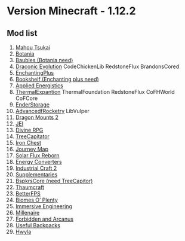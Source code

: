 
# **Version Minecraft - 1.12.2**

## Mod list

1.  [Mahou Tsukai](https://minecraft-inside.ru/mods/135058-mahou-tsukai.html)
2.  [Botania](https://minecraft-inside.ru/mods/9729-botania-mod.html)
3.  [Baubles (Botania need)](https://minecraft-inside.ru/mods/11946-baubles.html)
4.  [Draconic Evolution](https://minecraft-inside.ru/mods/10662-raconic-evolution-mod.html)
 CodeChickenLib
 RedstoneFlux 
 BrandonsCored
5.  [EnchantingPlus](https://minecraft-inside.ru/mods/9934-enchanting-plus-mod.html)
6.  [Bookshelf (Enchanting plus need)](https://minecraft-inside.ru/mods/22154-bookshelf.html)
7. [Applied Energistics]( https://minecraft-inside.ru/mods/11203-applied-energistics-2-mod.html)
8. [ThermalExpantion](https://minecraft-inside.ru/mods/16709-thermal-expansion.html)
 ThermalFoundation 
 RedstoneFlux 
 CoFHWorld 
 CoFCore 
9. [EnderStorage](https://minecraft-inside.ru/mods/10363-ender-storage-mod.html)
10. [AdvancedfRocketry](https://minecraft-inside.ru/mods/41585-advanced-rocketry.html)
 LibVulper 
11. [Dragon Mounts 2](https://minecraft-inside.ru/mods/76779-dragon-mounts-2.html) 
12. [JEI](https://minecraft-inside.ru/mods/24358-just-enough-items.html) 
13. [Divine RPG](https://minecraft-inside.ru/mods/9453-divine-rpg-mod.html)
14. [TreeCapitator](https://minecraft-inside.ru/mods/9042-tree-capitator-mod.html)
15. [Iron Chest](https://minecraft-inside.ru/mods/9309-iron-chests-mod.html)
16. [Journey Map](https://minecraft-inside.ru/mods/9448-journeymap-mod.html) 
17. [Solar Flux Reborn](https://minecraft-inside.ru/mods/47907-solar-flux-reborn.html)
18. [Energy Converters](https://minecraft-inside.ru/mods/52526-energy-converters.html)
19. [Industrial Craft 2](https://minecraft-inside.ru/mods/9559-industrial-craft-2-mod.html)
20. [Supplementaries](https://minecraft-inside.ru/mods/141350-supplementaries.html)
21. [BspkrsCore (need TreeCapitor)](https://minecraft-inside.ru/mods/9041-bspkrscore.html)
22. [Thaumcraft](https://minecraft-inside.ru/mods/9452-thaumcraft-mod.html)
23. [BetterFPS](https://minecraft-inside.ru/mods/14372-betterfps.html)
24. [Biomes O’ Plenty](https://minecraft-inside.ru/mods/9043-biomes-o-plenty-mod.html)
25. [Immersive Engineering](https://minecraft-inside.ru/mods/27783-immersive-engineering.html)
26. [Millenaire](https://minecraft-inside.ru/mods/9434-millenaire-mod.html) 
27. [Forbidden and Arcanus](https://minecraft-inside.ru/mods/93098-forbidden-and-arcanus.html)
28. [Useful Backpacks](https://minecraft-inside.ru/mods/79560-useful-backpacks.html)
29. [Hwyla](https://minecraft-inside.ru/mods/45372-hwyla.html)
